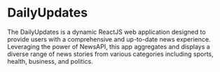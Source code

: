 # DailyUpdates
The DailyUpdates is a dynamic ReactJS web application designed to provide users with a comprehensive and up-to-date news experience. Leveraging the power of NewsAPI, this app aggregates and displays a diverse range of news stories from various categories including sports, health, business, and politics.
